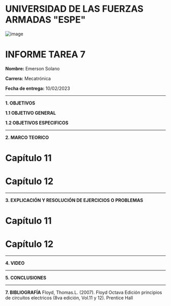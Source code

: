 # UNIVERSIDAD DE LAS FUERZAS ARMADAS "ESPE"
![image](https://user-images.githubusercontent.com/116772918/200762591-a164d8db-c02e-4269-8bb4-0bc4c810d79f.png)

# INFORME TAREA 7

**Nombre:** Emerson Solano

**Carrera:** Mecatrónica

**Fecha de entrega:** 10/02/2023

--------------------------------------------------------------------------------------------------------------------------------------------------------------------------------------------------------------------------------------------------------------------
**1. OBJETIVOS**

**1.1  OBJETIVO GENERAL**



**1.2  OBJETIVOS ESPECIFICOS**

--------------------------------------------------------------------------------------------------------------------------------------------------------------------------------------------------------------------------------------------------------------------

**2. MARCO TEORICO**
# Capítulo 11


# Capítulo 12


--------------------------------------------------------------------------------------------------------------------------------------------------------------------------------------------------------------------------------------------------------------------

**3. EXPLICACIÓN Y RESOLUCIÓN DE EJERCICIOS O PROBLEMAS**

# Capítulo 11


# Capítulo 12



--------------------------------------------------------------------------------------------------------------------------------------------------------------------------------------------------------------------------------------------------------------------

**4. VIDEO**



--------------------------------------------------------------------------------------------------------------------------------------------------------------------------------------------------------------------------------------------------------------------

**5. CONCLUSIONES**


-------------------------------------------------------------------------------------------------------------------------------------------------------------------------------------------------------------------------------------------------------------------

**7. BIBLIOGRAFÍA**
Floyd, Thomas.L. (2007). Floyd Octava Edición principios de circuitos electricos (8va edición, Vol.11 y 12). Prentice Hall
